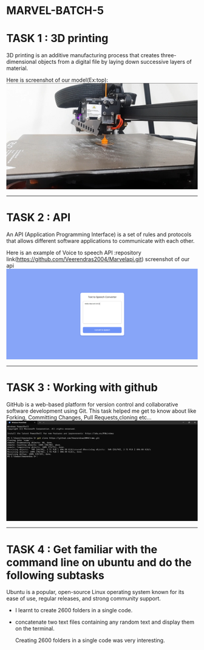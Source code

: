# MARVEL-BATCH-5

# TASK 1 : 3D printing

3D printing is an additive manufacturing process that creates three-dimensional objects from a digital file by laying down successive layers of material.

Here is screenshot of our model(Ex:top):![image](https://github.com/Veerendras2004/MARVEL-BATCH-5/blob/main/3dprint.jpg?raw=true)

***

# TASK 2 : API

An API (Application Programming Interface) is a set of rules and protocols that allows different software applications to communicate with each other.

Here is an example of Voice to speech API :repository link(https://github.com/Veerendras2004/Marvelapi.git)
screenshot of our api ![image](https://raw.githubusercontent.com/Veerendras2004/MARVEL-BATCH-5/4c1d77f89bb1a85efec56d0bd8038b41957d66d3/api.png)

***

# TASK 3 : Working with github

GitHub is a web-based platform for version control and collaborative software development using Git.
This task helped me get to know about  like Forking, Committing Changes, Pull Requests,cloning etc...
![image](https://github.com/Veerendras2004/MARVEL-BATCH-5/blob/main/clone.png?raw=true)

***

# TASK 4 : Get familiar with the command line on ubuntu and do the following subtasks

Ubuntu is a popular, open-source Linux operating system known for its ease of use, regular releases, and strong community support.

* I learnt to create 2600 folders in a single code.
* concatenate two text files containing any random text and display them on the terminal.

  Creating 2600 folders in a single code was very interesting.

  


